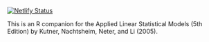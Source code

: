 [![Netlify Status](https://api.netlify.com/api/v1/badges/37f3be31-0403-466c-bc6d-0189a6e2227a/deploy-status)](https://app.netlify.com/sites/rcompanionalsm/deploys)

This is an R companion for the Applied Linear Statistical Models (5th Edition) by Kutner, Nachtsheim, Neter, and Li (2005).
